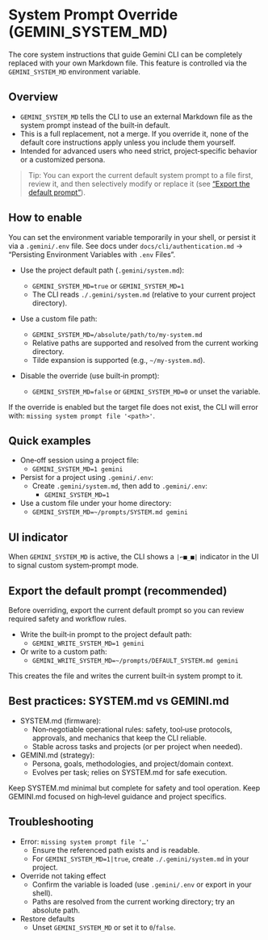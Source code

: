 # System Prompt Override (GEMINI_SYSTEM_MD)

The core system instructions that guide Gemini CLI can be completely replaced with your own Markdown file. This feature is controlled via the `GEMINI_SYSTEM_MD` environment variable.

## Overview

- `GEMINI_SYSTEM_MD` tells the CLI to use an external Markdown file as the system prompt instead of the built‑in default.
- This is a full replacement, not a merge. If you override it, none of the default core instructions apply unless you include them yourself.
- Intended for advanced users who need strict, project‑specific behavior or a customized persona.

> Tip: You can export the current default system prompt to a file first, review it, and then selectively modify or replace it (see [“Export the default prompt”](#export-the-default-prompt-recommended)).

## How to enable

You can set the environment variable temporarily in your shell, or persist it via a `.gemini/.env` file. See docs under `docs/cli/authentication.md` → “Persisting Environment Variables with `.env` Files”.

- Use the project default path (`.gemini/system.md`):
  - `GEMINI_SYSTEM_MD=true` or `GEMINI_SYSTEM_MD=1`
  - The CLI reads `./.gemini/system.md` (relative to your current project directory).

- Use a custom file path:
  - `GEMINI_SYSTEM_MD=/absolute/path/to/my-system.md`
  - Relative paths are supported and resolved from the current working directory.
  - Tilde expansion is supported (e.g., `~/my-system.md`).

- Disable the override (use built‑in prompt):
  - `GEMINI_SYSTEM_MD=false` or `GEMINI_SYSTEM_MD=0` or unset the variable.

If the override is enabled but the target file does not exist, the CLI will error with: `missing system prompt file '<path>'`.

## Quick examples

- One‑off session using a project file:
  - `GEMINI_SYSTEM_MD=1 gemini`
- Persist for a project using `.gemini/.env`:
  - Create `.gemini/system.md`, then add to `.gemini/.env`:
    - `GEMINI_SYSTEM_MD=1`
- Use a custom file under your home directory:
  - `GEMINI_SYSTEM_MD=~/prompts/SYSTEM.md gemini`

## UI indicator

When `GEMINI_SYSTEM_MD` is active, the CLI shows a `|⌐■_■|` indicator in the UI to signal custom system‑prompt mode.

## Export the default prompt (recommended)

Before overriding, export the current default prompt so you can review required safety and workflow rules.

- Write the built‑in prompt to the project default path:
  - `GEMINI_WRITE_SYSTEM_MD=1 gemini`
- Or write to a custom path:
  - `GEMINI_WRITE_SYSTEM_MD=~/prompts/DEFAULT_SYSTEM.md gemini`

This creates the file and writes the current built‑in system prompt to it.

## Best practices: SYSTEM.md vs GEMINI.md

- SYSTEM.md (firmware):
  - Non‑negotiable operational rules: safety, tool‑use protocols, approvals, and mechanics that keep the CLI reliable.
  - Stable across tasks and projects (or per project when needed).
- GEMINI.md (strategy):
  - Persona, goals, methodologies, and project/domain context.
  - Evolves per task; relies on SYSTEM.md for safe execution.

Keep SYSTEM.md minimal but complete for safety and tool operation. Keep GEMINI.md focused on high‑level guidance and project specifics.

## Troubleshooting

- Error: `missing system prompt file '…'`
  - Ensure the referenced path exists and is readable.
  - For `GEMINI_SYSTEM_MD=1|true`, create `./.gemini/system.md` in your project.
- Override not taking effect
  - Confirm the variable is loaded (use `.gemini/.env` or export in your shell).
  - Paths are resolved from the current working directory; try an absolute path.
- Restore defaults
  - Unset `GEMINI_SYSTEM_MD` or set it to `0`/`false`.


